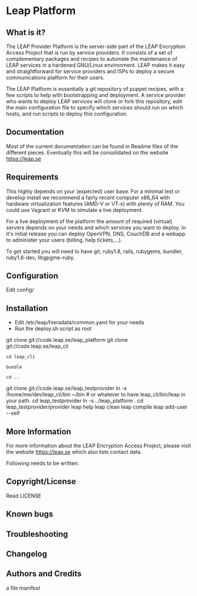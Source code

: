 Leap Platform
=============

What is it?
-----------

The LEAP Provider Platform is the server-side part of the LEAP Encryption Access Project that is run by service providers. It consists of a set of complementary packages and recipes to automate the maintenance of LEAP services in a hardened GNU/Linux environment. LEAP makes it easy and straightforward for service providers and ISPs to deploy a secure communications platform for their users.

The LEAP Platform is essentially a git repository of puppet recipes, with a few scripts to help with bootstrapping and deployment. A service provider who wants to deploy LEAP services will clone or fork this repository, edit the main configuration file to specify which services should run on which hosts, and run scripts to deploy this configuration.

Documentation
-------------
Most of the current documentation can be found in Readme files of the different pieces. Eventually this will be consolidated on the website https://leap.se

Requirements
------------
This highly depends on your (expected) user base. For a minimal test or develop install we recommend a fairly recent computer x86_64 with hardware virtualization features (AMD-V or VT-x) with plenty of RAM. You could use Vagrant or KVM to simulate a live deployment.

For a live deployment of the platform the amount of required (virtual) servers depends on your needs and which services you want to deploy. In it's initial release you can deploy OpenVPN, DNS, CouchDB and a webapp to administer your users (billing, help tickets,...).

To get started you will need to have git, ruby1.8, rails, rubygems, bundler, ruby1.8-dev, libgpgme-ruby. 

Configuration
-------------
Edit config/


Installation
------------

- Edit /etc/leap/hieradata/common.yaml for your needs
- Run the deploy.sh script as root

git clone git://code.leap.se/leap_platform
git clone git://code.leap.se/leap_cli

    cd leap_cli

    bundle

    cd ..

git clone git://code.leap.se/leap_testprovider
ln -s /home/me/dev/leap_cli/bin ~/bin   # or whatever to have leap_cli/bin/leap in your path.
cd leap_testprovider
ln -s ../leap_platform .
cd leap_testprovider/provider
leap help
leap clean
leap compile
leap add-user --self

More Information
----------------
For more information about the LEAP Encryption Access Project, please visit the website https://leap.se which also lists contact data.


Following needs to be written:

Copyright/License
-----------------

Read LICENSE

Known bugs
----------

Troubleshooting
---------------

Changelog
---------


Authors and Credits
------------------

a file manifest

